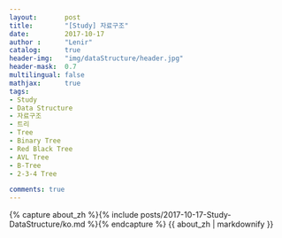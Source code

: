 ```yaml
---
layout:       post
title:        "[Study] 자료구조"
date:         2017-10-17
author :      "Lenir"
catalog:      true
header-img:   "img/dataStructure/header.jpg"
header-mask:  0.7
multilingual: false
mathjax:      true
tags:
- Study
- Data Structure
- 자료구조
- 트리
- Tree
- Binary Tree
- Red Black Tree
- AVL Tree
- B-Tree
- 2-3-4 Tree

comments: true
---
```

<div class="zh post-container">
    {% capture about_zh %}{% include posts/2017-10-17-Study-DataStructure/ko.md %}{% endcapture %}
    {{ about_zh | markdownify }}
</div>
